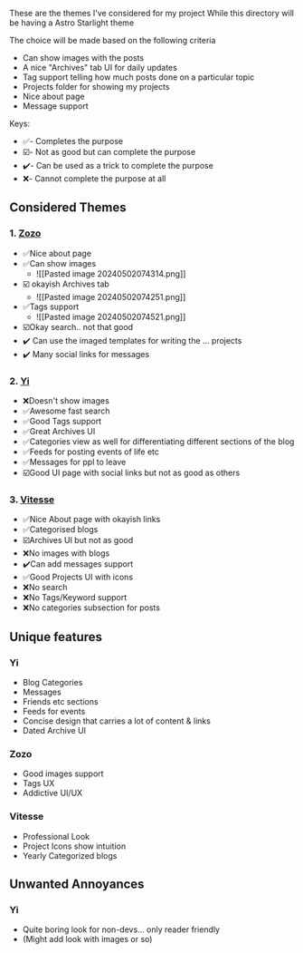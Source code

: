 These are the themes I've considered for my project
While this directory will be having a Astro Starlight theme

The choice will be made based on the following criteria
- Can show images with the posts
- A nice "Archives" tab UI for daily updates
- Tag support telling how much posts done on a particular topic
- Projects folder for showing my projects 
- Nice about page
- Message support

Keys:
- ✅- Completes the purpose
- ☑️- Not as good but can complete the purpose 
- ✔️- Can be used as a trick to complete the purpose 
- ❌- Cannot complete the purpose at all

## Considered Themes

### 1. [Zozo](https://astro-blog-zozo.pages.dev/about)
- ✅Nice about page
- ✅Can show images 
	- ![[Pasted image 20240502074314.png]]
- ☑️ okayish Archives tab
	- ![[Pasted image 20240502074251.png]]
- ✅Tags support 
	- ![[Pasted image 20240502074521.png]]
- ☑️Okay search.. not that good
- ✔️ Can use the imaged templates for writing the ... projects 
- ✔️ Many social links for messages

### 2. [Yi](https://astro-yi-nu.vercel.app)
- ❌Doesn't show images 
- ✅Awesome fast search 
- ✅Good Tags support
- ✅Great Archives UI
- ✅Categories view as well for differentiating different sections of the blog
- ✅Feeds for posting events of life etc
- ✅Messages for ppl to leave
- ☑️Good UI page with social links but not as good as others

### 3. [Vitesse](https://astro-theme-vitesse.netlify.app)
- ✅Nice About page with okayish links
- ✅Categorised blogs
- ☑️Archives UI but not as good
- ❌No images with blogs 
- ✔️Can add messages support
- ✅Good Projects UI with icons
- ❌No search 
- ❌No Tags/Keyword support 
- ❌No categories subsection for posts

## Unique features
### Yi
- Blog Categories 
- Messages
- Friends etc sections 
- Feeds for events
- Concise design that carries a lot of content & links
- Dated Archive UI
### Zozo
- Good images support
- Tags UX
- Addictive UI/UX
### Vitesse
- Professional Look
- Project Icons show intuition
- Yearly Categorized blogs 

## Unwanted Annoyances
### Yi
- Quite boring look for non-devs... only reader friendly
- (Might add look with images or so)